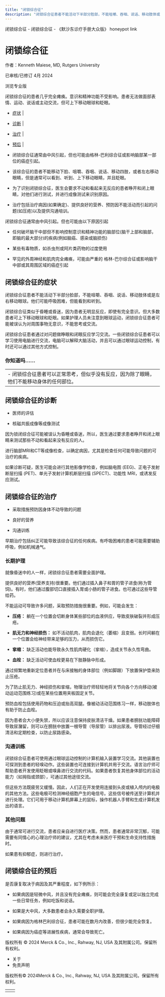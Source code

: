 ```yaml
---
title: "闭锁综合征"
description: "闭锁综合征患者不能活动下半部分脸部，不能咀嚼、吞咽、说话、移动肢体或是左右移动眼球。他们可能呼吸困难，但能看到和听到。"
---
```


﻿闭锁综合征 \- 闭锁综合征 \- 《默沙东诊疗手册大众版》 honeypot link

# 闭锁综合征

作者：Kenneth Maiese, MD, Rutgers University

已审核/已修订 4月 2024

浏览专业版

闭锁综合征的患者几乎完全瘫痪。意识和精神功能不受影响。患者无法做面部表情、运动、说话或主动交流，但可上下移动眼球和眨眼。

- [症状](#症状_v37917104_zh) \|
- [诊断](#诊断_v8383825_zh) \|
- [治疗](#治疗_v8383828_zh) \|
- [预后](#预后_v37917121_zh) \|

- 闭锁综合征通常由中风引起，但也可能由格林-巴利综合征或影响脑部某一部位的癌症引起。

- 该综合征的患者不能移动下脸、咀嚼、吞咽、说话、移动四肢，或者左右移动眼睛，但是通常可以看到、听到、上下移动眼睛，并且眨眼。

- 为了识别闭锁综合征，医生会要求不动和看起来无反应的患者睁开和闭上眼睛，对他们进行测试，并进行成像测试来识别原因。

- 治疗包括治疗病因(如果确定)、提供良好的营养、预防因不能活动而引起的问题(如压疮)以及提供沟通培训。


闭锁综合征通常由中风引起。但也可能由以下原因引起

- 任何破坏脑干中部但不影响控制意识和精神功能的脑部位(脑干上部和脑部，即脑的最大部分)的疾病(例如脑癌、感染或脑损伤)

- 某些有毒物质，如杀虫剂或阿片类药物的过度使用

- 罕见的外周神经和肌肉完全瘫痪，可能由严重的 格林-巴尔综合征或影响脑干中部或其周围区域的癌症引起


## 闭锁综合征的症状

闭锁综合征患者不能活动下半部分脸部，不能咀嚼、吞咽、说话、移动肢体或是左右移动眼球。他们可能呼吸困难，但能看到和听到。

闭锁综合征类似于昏睡或昏迷，因为患者无明显反应，即使有完全意识。但大多数患者可上下移动眼球和眨眼。如果护理人员未注意到眼球运动，闭锁综合征患者可能被误认为对周围事物无意识，不能思考或交流。

闭锁综合征患者通过对问题做睁眼和闭眼反应学习交流。一些闭锁综合征患者可以学习使用电脑进行交流，电脑可以解释大脑活动，并且可以通过眼球运动控制，有时还可以通过其他方式控制。

### 你知道吗……

|     |
| --- |
| - 闭锁综合征患者可以正常思考，但似乎没有反应，因为除了眼睛，他们不能移动身体的任何部位。 |

## 闭锁综合征的诊断

- 医师的评估

- 核磁共振成像等成像测试


因为锁闭综合征可能被误认为昏睡或昏迷，所以，医生通过要求患者睁开和闭上眼睛来测试那些不动和看起来没有反应的人。

进行脑部MRI和CT等成像检查，以确定病因，尤其是检查任何可能导致问题的可治疗的疾病。

如果诊断可疑，医生可能会进行其他影像学检查，例如脑电图 (EEG)、正电子发射断层扫描 (PET)、单光子发射计算机断层扫描 (SPECT)、功能性 MRI，或诱发反应测试。

## 闭锁综合征的治疗

- 采取措施预防因身体不动导致的问题

- 良好的营养

- 沟通训练


早期治疗包括纠正可能导致该综合征的任何疾病。有呼吸困难的患者可能需要辅助呼吸，例如机械通气。

### 长期护理

就像昏迷中的人一样，闭锁综合征患者需要全面护理。

提供良好的营养(营养支持)很重要。他们通过插入鼻子和胃的管子进食(称为管饲)。有时，他们通过腹部切口直接插入胃或小肠的管子进食。也可通过这些导管给药。

不能运动可导致许多问题，采取预防措施很重要。例如，可能会发生：

- **压疮：** 躺在一个位置会切断身体某些部位的血液供应，导致皮肤破裂并形成压疮。

- **肌无力和神经损伤：** 如不活动肌肉，肌肉会退化（萎缩）且变弱。长时间躺在一个位置会给神经带来足够的压力，从而损伤它。

- **挛缩：** 缺乏活动也能导致永久性肌肉硬化（挛缩），造成关节永久性弯曲。

- **血栓：** 缺乏活动可使血栓更易在下肢静脉中形成。


通过频繁地重新定位患者并在与床接触的身体部位（例如脚跟）下放置保护垫来防止压疮。

为了防止肌无力、神经损伤和挛缩，物理治疗师轻轻地将关节向各个方向移动(被动运动范围练习)或在某些位置用夹板固定关节。

预防血栓包括使用药物和压迫或抬高双腿。像被动活动范围练习一样，移动肢体也有助于防止血栓。

因为患者会大小便失禁，所以应该注意保持皮肤清洁干燥。如果患者膀胱功能障碍导致尿潴留，则可以在膀胱中放置一根导管（导尿管）以排出尿液。导管经过仔细清洁和定期检查，以防止尿路感染。

### 沟通训练

闭锁综合征患者可使用通过眼球运动控制的计算机输入装置学习交流。其他装置也可探测到患者的轻嗅动作。这些装置也可连接到计算机并用于交流。语言治疗师可帮助患者开发使用眨眼或嗅鼻进行交流的代码。如果患者恢复其他身体部位的活动能力（如拇指或颈部），可通过其他途径交流。

但这些方法既疲劳又缓慢。因此，人们正在开发使用连接到头皮或植入颅内的电极的其他方法。这些电极可检测神经细胞产生的电信号。这些信号被传送至计算机并进行处理。它们可用于移动计算机屏幕上的鼠标，操作机器人手臂和生成计算机发出的语言。

### 其他问题

由于通常可进行交流，患者应亲自进行医疗决策。然而，患者通常非常沉郁，可能需要有同情心的心理治疗师的建议，尤其在考虑未来医疗干预和生命支持性措施时。

如果患有抑郁症，则进行治疗。

## 闭锁综合征的预后

是否康复取决于病因及其严重程度，如下例所示：

- 如果病因是轻微中风，并且没有完全瘫痪，则可能会完全康复或足以独立完成一些日常任务，例如吃饭和说话。

- 如果是大中风，大多数患者会永久需要全职护理。

- 如果病因为格林巴利综合征，患者可能在数月内改善，但很少能完全恢复。

- 如果病因为癌症等进展性疾病，通常会导致死亡。




版权所有 © 2024
Merck & Co., Inc., Rahway, NJ, USA 及其附属公司。保留所有权利。

- 关于
- 免责声明

版权所有© 2024Merck & Co., Inc., Rahway, NJ, USA 及其附属公司。保留所有权利。

|     |     |
| --- | --- |
|  |  |